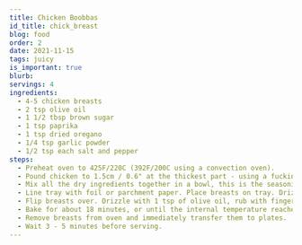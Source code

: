 ```yaml
---
title: Chicken Boobbas
id_title: chick_breast
blog: food
order: 2
date: 2021-11-15
tags: juicy
is_important: true
blurb:
servings: 4
ingredients:
  - 4-5 chicken breasts
  - 2 tsp olive oil
  - 1 1/2 tbsp brown sugar
  - 1 tsp paprika
  - 1 tsp dried oregano
  - 1/4 tsp garlic powder
  - 1/2 tsp each salt and pepper
steps:
  - Preheat oven to 425F/220C (392F/200C using a convection oven).
  - Pound chicken to 1.5cm / 0.6" at the thickest part - using a fucking hammer mate (for even cooking and tender chicken).
  - Mix all the dry ingredients together in a bowl, this is the seasoning.
  - Line tray with foil or parchment paper. Place breasts on tray. Drizzle chicken with about 1 tsp of olive oil. Rub over with fingers. Sprinkle with seasoning.
  - Flip breasts over. Drizzle with 1 tsp of olive oil, rub with fingers, sprinkle with seasoning, covering as much of the surface area as you can.
  - Bake for about 18 minutes, or until the internal temperature reaches 165F/75C.
  - Remove breasts from oven and immediately transfer them to plates.
  - Wait 3 - 5 minutes before serving.
---
```

